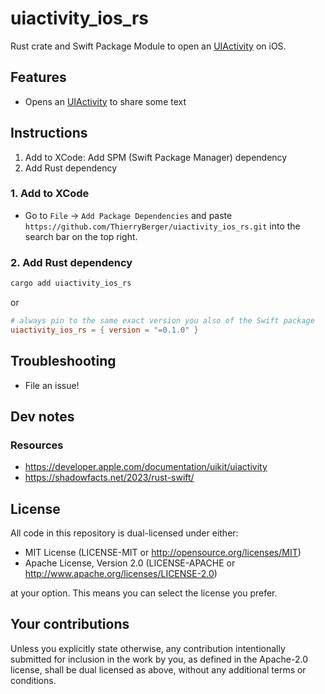 # uiactivity_ios_rs
<!-- 
[![crates.io](https://img.shields.io/crates/v/uiactivity_ios_rs.svg)](https://crates.io/crates/uiactivity_ios_rs)
[![docs.rs](https://docs.rs/uiactivity_ios_rs/badge.svg)](https://docs.rs/uiactivity_ios_rs)
-->

Rust crate and Swift Package Module to open an [UIActivity](https://developer.apple.com/documentation/uikit/uiactivity) on iOS.

<!-- TODO: Demo -->

## Features

* Opens an [UIActivity](https://developer.apple.com/documentation/uikit/uiactivity) to share some text

## Instructions

1. Add to XCode: Add SPM (Swift Package Manager) dependency
2. Add Rust dependency

### 1. Add to XCode

* Go to `File` -> `Add Package Dependencies` and paste `https://github.com/ThierryBerger/uiactivity_ios_rs.git` into the search bar on the top right.

### 2. Add Rust dependency

```sh
cargo add uiactivity_ios_rs
```

or

```toml
# always pin to the same exact version you also of the Swift package
uiactivity_ios_rs = { version = "=0.1.0" }
```

## Troubleshooting

* File an issue!

## Dev notes

### Resources

- https://developer.apple.com/documentation/uikit/uiactivity
- https://shadowfacts.net/2023/rust-swift/

## License

All code in this repository is dual-licensed under either:

* MIT License (LICENSE-MIT or <http://opensource.org/licenses/MIT>)
* Apache License, Version 2.0 (LICENSE-APACHE or <http://www.apache.org/licenses/LICENSE-2.0>)

at your option. This means you can select the license you prefer.

## Your contributions

Unless you explicitly state otherwise, any contribution intentionally submitted for inclusion in the work by you, as defined in the Apache-2.0 license, shall be dual licensed as above, without any additional terms or conditions.
